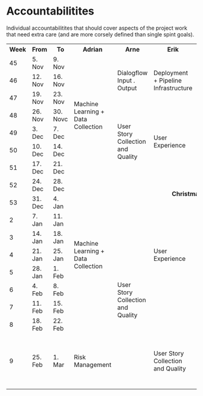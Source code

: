 # Accountabilitites
Individual accountabilitites that should cover aspects of the project work that need extra care (and are more corsely defined than single spint goals).

<table>
	<tr>
		<th>Week</th>
		<th>From</th>
		<th>To</th>
		<th>Adrian</th>
		<th>Arne</th>
		<th>Erik</th>
		<th>Jascha</th>
		<th>Leonard</th>
		<th>Luise</th>
	</tr>
	<tr>
		<td>45</td>
		<td>5. Nov</td>
		<td>9. Nov</td>
		<td rowspan="7">Machine Learning + Data Collection</td>
		<td rowspan="3">Dialogflow Input . Output</td>
		<td rowspan="3">Deployment + Pipeline Infrastructure</td>
		<td rowspan="4">Code Quality</td>
		<td rowspan="4">Development Process + Documentation</td>
		<td rowspan="4">Backend Services and Database</td>
	</tr>
	<tr>
		<td>46</td>
		<td>12. Nov</td>
		<td>16. Nov</td>
	</tr>
	<tr>
		<td>47</td>
		<td>19. Nov</td>
		<td>23. Nov</td>
	</tr>
	<tr>
		<td>48</td>
		<td>26. Nov</td>
		<td>30. Novc</td>
		<td rowspan="4">User Story Collection and Quality</td>
		<td rowspan="4">User Experience</td>
	</tr>
	<tr>
		<td>49</td>
		<td>3. Dec</td>
		<td>7. Dec</td>
		<td rowspan="3">Graph Databases</td>
		<td rowspan="3">Development Process (as Scrum Master)</td>
		<td rowspan="3">API Documentation</td>
	</tr>
	<tr>
		<td>50</td>
		<td>10. Dec</td>
		<td>14. Dec</td>
	</tr>
	<tr>
		<td>51</td>
		<td>17. Dec</td>
		<td>21. Dec</td>
	</tr>
	<tr>
		<td>52</td>
		<td>24. Dec</td>
		<td>28. Dec</td>
		<td colspan="6" rowspan="2" align="center" valign="middle"><b>Christmas Holidays</b></td>
	</tr>
	<tr>
		<td>53</td>
		<td>31. Dec</td>
		<td>4. Jan</td>
	</tr>
	<tr>
		<td>2</td>
		<td>7. Jan</td>
		<td>11. Jan</td>
		<td rowspan="5">Machine Learning + Data Collection</td>
		<td rowspan="8">User Story Collection and Quality</td>
		<td rowspan="5">User Experience</td>
		<td rowspan="5">Graph Databases</td>
		<td rowspan="5">Development Process (as Scrum Master)</td>
		<td rowspan="2">API Documentation</td>
	</tr>
	<tr>
		<td>3</td>
		<td>14. Jan</td>
		<td>18. Jan</td>
	</tr>
	<tr>
		<td>4</td>
		<td>21. Jan</td>
		<td>25. Jan</td>
		<td rowspan="3">Risk Management</td>
	</tr>
	<tr>
		<td>5</td>
		<td>28. Jan</td>
		<td>1. Feb</td>
	</tr>
	<tr>
		<td>6</td>
		<td>4. Feb</td>
		<td>8. Feb</td>
	</tr>
	<tr>
		<td>7</td>
		<td>11. Feb</td>
		<td>15. Feb</td>
		<td></td>
		<td></td>
		<td></td>
		<td></td>
		<td></td>
		<td></td>
	</tr>
	<tr>
		<td>8</td>
		<td>18. Feb</td>
		<td>22. Feb</td>
		<td></td>
		<td></td>
		<td></td>
		<td></td>
		<td></td>
		<td></td>
	</tr>
	<tr>
		<td>9</td>
		<td>25. Feb</td>
		<td>1. Mar</td>
		<td>Risk Management</td>
		<td>User Story Collection and Quality</td>
		<td>User Testing</td>
		<td>LaTeX Master</td>
		<td>Development Process, Documentation (+ Non-technical Tasks and Punctuality)</td>
		<td>PR Management</td>
	</tr>
</table>
